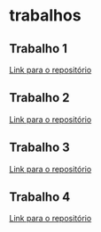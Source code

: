 # trabalhos

## Trabalho 1
[Link para o repositório](problemas/src/exe001/Readme.md)

## Trabalho 2
[Link para o repositório](problemas/src/exe002/Readme.md)

## Trabalho 3
[Link para o repositório](problemas/src/exe003/Readme.md)

## Trabalho 4
[Link para o repositório](problemas/src/exe004/Readme.md)